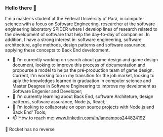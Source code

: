 ### Hello there 👋

I'm a master's student at the Federal University of Pará, in computer science with a focus on Software Engineering, researcher at the software engineering laboratory SPIDER where I develop lines of research related to the development of software that help the day-to-day of companies. In addition, I have a strong interest in: software engineering, software architecture, agile methods, design patterns and software assurance, applying these concepts to Back End development.

- 🔭 I’m currently working on search about game design and game design document, looking to improve this process of documentation and propourse a model to helps the pré-production team of game design. Current, I'm working too in my transition for the job market, looking to aply the knowledges learned in graduation in computer science and Master Deagree in Software Engineering to improve my develpment as Software Engenier and Developer;
- 🌱 I’m currently learning about Back End, software Architeture, design patterns, software assurance, Node.js, React;
- 👯 I’m looking to collaborate on open source projects with Node.js and Back End' Tools;
- 📫 How to reach me: www.linkedin.com/in/iancampos244824192

:rocket: Rocket has no reverse

